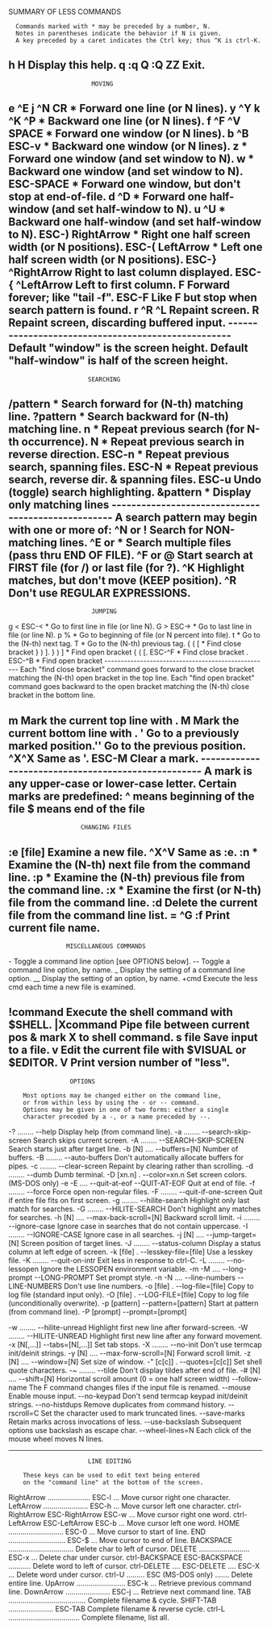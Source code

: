 SUMMARY OF LESS COMMANDS

      Commands marked with * may be preceded by a number, N.
      Notes in parentheses indicate the behavior if N is given.
      A key preceded by a caret indicates the Ctrl key; thus ^K is ctrl-K.

h H Display this help. q :q Q :Q ZZ Exit.
---------------------------------------------------------------------------

                           MOVING

e \^E j \^N CR \* Forward one line (or N lines). y \^Y k \^K \^P \*
Backward one line (or N lines). f \^F \^V SPACE \* Forward one window
(or N lines). b \^B ESC-v \* Backward one window (or N lines). z \*
Forward one window (and set window to N). w \* Backward one window (and
set window to N). ESC-SPACE \* Forward one window, but don't stop at
end-of-file. d \^D \* Forward one half-window (and set half-window to
N). u \^U \* Backward one half-window (and set half-window to N). ESC-)
RightArrow \* Right one half screen width (or N positions). ESC-(
LeftArrow \* Left one half screen width (or N positions). ESC-}
\^RightArrow Right to last column displayed. ESC-{ \^LeftArrow Left to
first column. F Forward forever; like "tail -f". ESC-F Like F but stop
when search pattern is found. r \^R \^L Repaint screen. R Repaint
screen, discarding buffered input.
--------------------------------------------------- Default "window" is
the screen height. Default "half-window" is half of the screen height.
---------------------------------------------------------------------------

                          SEARCHING

/pattern \* Search forward for (N-th) matching line. ?pattern \* Search
backward for (N-th) matching line. n \* Repeat previous search (for N-th
occurrence). N \* Repeat previous search in reverse direction. ESC-n \*
Repeat previous search, spanning files. ESC-N \* Repeat previous search,
reverse dir. & spanning files. ESC-u Undo (toggle) search highlighting.
&pattern \* Display only matching lines
--------------------------------------------------- A search pattern may
begin with one or more of: \^N or ! Search for NON-matching lines. \^E
or \* Search multiple files (pass thru END OF FILE). \^F or @ Start
search at FIRST file (for /) or last file (for ?). \^K Highlight
matches, but don't move (KEEP position). \^R Don't use REGULAR
EXPRESSIONS.
---------------------------------------------------------------------------

                           JUMPING

g \< ESC-\< \* Go to first line in file (or line N). G \> ESC-\> \* Go
to last line in file (or line N). p % \* Go to beginning of file (or N
percent into file). t \* Go to the (N-th) next tag. T \* Go to the
(N-th) previous tag. { ( \[ \* Find close bracket } ) \]. } ) \] \* Find
open bracket { ( \[. ESC-\^F \* Find close bracket . ESC-\^B \* Find
open bracket --------------------------------------------------- Each
"find close bracket" command goes forward to the close bracket matching
the (N-th) open bracket in the top line. Each "find open bracket"
command goes backward to the open bracket matching the (N-th) close
bracket in the bottom line.

m Mark the current top line with . M Mark the current bottom line with .
' Go to a previously marked position.'' Go to the previous position.
^X^X Same as '. ESC-M Clear a mark.
--------------------------------------------------- A mark is any
upper-case or lower-case letter. Certain marks are predefined: \^ means
beginning of the file \$ means end of the file
---------------------------------------------------------------------------

                        CHANGING FILES

:e \[file\] Examine a new file. ^X^V Same as :e. :n \* Examine the
(N-th) next file from the command line. :p \* Examine the (N-th)
previous file from the command line. :x \* Examine the first (or N-th)
file from the command line. :d Delete the current file from the command
line list. = \^G :f Print current file name.
---------------------------------------------------------------------------

                    MISCELLANEOUS COMMANDS

\- Toggle a command line option \[see OPTIONS below\]. -- Toggle a
command line option, by name. \_ Display the setting of a command line
option. \_\_ Display the setting of an option, by name. +cmd Execute the
less cmd each time a new file is examined.

!command Execute the shell command with \$SHELL. \|Xcommand Pipe file
between current pos & mark X to shell command. s file Save input to a
file. v Edit the current file with \$VISUAL or \$EDITOR. V Print version
number of "less".
---------------------------------------------------------------------------

                     OPTIONS

        Most options may be changed either on the command line,
        or from within less by using the - or -- command.
        Options may be given in one of two forms: either a single
        character preceded by a -, or a name preceded by --.

-? ........ --help Display help (from command line). -a ........
--search-skip-screen Search skips current screen. -A ........
--SEARCH-SKIP-SCREEN Search starts just after target line. -b \[N\] ....
--buffers=\[N\] Number of buffers. -B ........ --auto-buffers Don't
automatically allocate buffers for pipes. -c ........ --clear-screen
Repaint by clearing rather than scrolling. -d ........ --dumb Dumb
terminal. -D \[xn.n\] . --color=xn.n Set screen colors. (MS-DOS only) -e
-E .... --quit-at-eof --QUIT-AT-EOF Quit at end of file. -f ........
--force Force open non-regular files. -F ........ --quit-if-one-screen
Quit if entire file fits on first screen. -g ........ --hilite-search
Highlight only last match for searches. -G ........ --HILITE-SEARCH
Don't highlight any matches for searches. -h \[N\] ....
--max-back-scroll=\[N\] Backward scroll limit. -i ........ --ignore-case
Ignore case in searches that do not contain uppercase. -I ........
--IGNORE-CASE Ignore case in all searches. -j \[N\] ....
--jump-target=\[N\] Screen position of target lines. -J ........
--status-column Display a status column at left edge of screen. -k
\[file\] . --lesskey-file=\[file\] Use a lesskey file. -K ........
--quit-on-intr Exit less in response to ctrl-C. -L ........
--no-lessopen Ignore the LESSOPEN environment variable. -m -M ....
--long-prompt --LONG-PROMPT Set prompt style. -n -N .... --line-numbers
--LINE-NUMBERS Don't use line numbers. -o \[file\] . --log-file=\[file\]
Copy to log file (standard input only). -O \[file\] .
--LOG-FILE=\[file\] Copy to log file (unconditionally overwrite). -p
\[pattern\] --pattern=\[pattern\] Start at pattern (from command line).
-P \[prompt\] --prompt=\[prompt\]

-w ........ --hilite-unread Highlight first new line after
forward-screen. -W ........ --HILITE-UNREAD Highlight first new line
after any forward movement. -x \[N\[,...\]\] --tabs=\[N\[,...\]\] Set
tab stops. -X ........ --no-init Don't use termcap init/deinit strings.
-y \[N\] .... --max-forw-scroll=\[N\] Forward scroll limit. -z \[N\]
.... --window=\[N\] Set size of window. -\" \[c\[c\]\] .
--quotes=\[c\[c\]\] Set shell quote characters. -\~ ........ --tilde
Don't display tildes after end of file. -\# \[N\] .... --shift=\[N\]
Horizontal scroll amount (0 = one half screen width) --follow-name The F
command changes files if the input file is renamed. --mouse Enable mouse
input. --no-keypad Don't send termcap keypad init/deinit strings.
--no-histdups Remove duplicates from command history. --rscroll=C Set
the character used to mark truncated lines. --save-marks Retain marks
across invocations of less. --use-backslash Subsequent options use
backslash as escape char. --wheel-lines=N Each click of the mouse wheel
moves N lines.

------------------------------------------------------------------------

                          LINE EDITING

        These keys can be used to edit text being entered
        on the "command line" at the bottom of the screen.

RightArrow ..................... ESC-l ... Move cursor right one
character. LeftArrow ...................... ESC-h ... Move cursor left
one character. ctrl-RightArrow ESC-RightArrow ESC-w ... Move cursor
right one word. ctrl-LeftArrow ESC-LeftArrow ESC-b ... Move cursor left
one word. HOME ........................... ESC-0 ... Move cursor to
start of line. END ............................ ESC-\$ ... Move cursor
to end of line. BACKSPACE ................................ Delete char
to left of cursor. DELETE ......................... ESC-x ... Delete
char under cursor. ctrl-BACKSPACE ESC-BACKSPACE ........... Delete word
to left of cursor. ctrl-DELETE .... ESC-DELETE .... ESC-X ... Delete
word under cursor. ctrl-U ......... ESC (MS-DOS only) ....... Delete
entire line. UpArrow ........................ ESC-k ... Retrieve
previous command line. DownArrow ...................... ESC-j ...
Retrieve next command line. TAB ......................................
Complete filename & cycle. SHIFT-TAB ...................... ESC-TAB
Complete filename & reverse cycle. ctrl-L
................................... Complete filename, list all.
